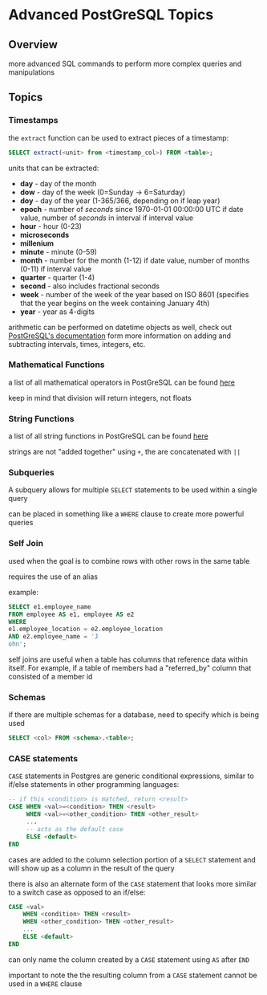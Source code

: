 # Advanced PostGreSQL Topics

## Overview

more advanced SQL commands to perform more complex queries and manipulations

## Topics

### Timestamps

the `extract` function can be used to extract pieces of a timestamp:

```sql
SELECT extract(<unit> from <timestamp_col>) FROM <table>;
```

units that can be extracted:

- **day** - day of the month
- **dow** - day of the week (0=Sunday -> 6=Saturday)
- **doy** - day of the year (1-365/366, depending on if leap year)
- **epoch** - number of _seconds_ since 1970-01-01 00:00:00 UTC if date value, number of _seconds_ in interval if interval value
- **hour** - hour (0-23)
- **microseconds**
- **millenium**
- **minute** - minute (0-59)
- **month** - number for the month (1-12) if date value, number of months (0-11) if interval value
- **quarter** - quarter (1-4)
- **second** - also includes fractional seconds
- **week** - number of the week of the year based on ISO 8601 (specifies that the year begins on the week containing January 4th)
- **year** - year as 4-digits

arithmetic can be performed on datetime objects as well, check out [PostGreSQL's documentation](https://www.postgresql.org/docs/9.6/static/functions-datetime.html) form more information on adding and subtracting intervals, times, integers, etc.

### Mathematical Functions

a list of all mathematical operators in PostGreSQL can be found [here](http://www.postgresql.org/docs/9.6/static/functions-math.html)

keep in mind that division will return integers, not floats

### String Functions

a list of all string functions in PostGreSQL can be found [here](http://www.postgresql.org/docs/9.6/static/functions-string.html)

strings are not "added together" using `+`, the are concatenated with `||`

### Subqueries

A subquery allows for multiple `SELECT` statements to be used within a single query

can be placed in something like a `WHERE` clause to create more powerful queries

### Self Join

used when the goal is to combine rows with other rows in the same table

requires the use of an alias

example:

```sql
SELECT e1.employee_name
FROM employee AS e1, employee AS e2
WHERE
e1.employee_location = e2.employee_location
AND e2.employee_name = 'J
ohn';
```

self joins are useful when a table has columns that reference data within itself. For example, if a table of members had a "referred_by" column that consisted of a member id

### Schemas

if there are multiple schemas for a database, need to specify which is being used

```sql
SELECT <col> FROM <schema>.<table>;
```

### CASE statements

`CASE` statements in Postgres are generic conditional expressions, similar to if/else statements in other programming languages:

```sql
-- if this <condition> is matched, return <result>
CASE WHEN <val>=<condition> THEN <result>
     WHEN <val>=<other_condition> THEN <other_result>
     ...
     -- acts as the default case
     ELSE <default>
END
```

cases are added to the column selection portion of a `SELECT` statement and will show up as a column in the result of the query

there is also an alternate form of the `CASE` statement that looks more similar to a switch case as opposed to an if/else:

```sql
CASE <val> 
    WHEN <condition> THEN <result>
    WHEN <other_condition> THEN <other_result>
    ...
    ELSE <default>
END
```

can only name the column created by a `CASE` statement using `AS` after `END`

important to note the the resulting column from a `CASE` statement cannot be used in a `WHERE` clause
